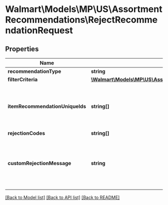 # Walmart\Models\MP\US\AssortmentRecommendations\RejectRecommendationRequest

## Properties

Name | Type | Description | Notes
------------ | ------------- | ------------- | -------------
**recommendationType** | **string** | | Attribute | Description | Data Type | | --- | ----------- | ------- | | ITEM | To reject list of recommended items | string | |
**filterCriteria** | [**\Walmart\Models\MP\US\AssortmentRecommendations\RecommendationRequestFilter**](RecommendationRequestFilter.md) |  | [optional]
**itemRecommendationUniqueIds** | **string[]** | List of item recommendation unique ids to reject.  The size of the list should not exceed 100.  You cannot add filter criteria along with the itemRecommendationUniqueIds list | [optional]
**rejectionCodes** | **string[]** | List of rejection codes   | Attribute | Description | Data Type | | --- | ----------- | ------- | | NOT_SELLING_THESE_ITEMS | As a seller, I don’t intend to sell these items on Walmart  | string | | NOT_SELLING_THESE_BRANDS | As a seller, I don’t intend to sell these brands on Walmart  | string | | NOT_SELLING_THESE_CATEGORIES | As a seller, I don’t intend to sell these categories on Walmart  | string | | LIMITED_TO_OTHER_MARKETPLACE | As a seller, I intend to sell the rejected items only on other marketplaces  | string | | ALREADY_SELLING_ON_WALMART | I am already selling these items on Walmart  | string | | OTHER_REASON | Other reason for rejecting the items. customRejectionMessage is mandatory to pass if rejectionCode is OTHER_REASON.  | string | |
**customRejectionMessage** | **string** | Custom rejection message if the rejection code is OTHER_REASON. This is required only when the rejectionCodes has OTHER_REASON in the list. Maximum length of the message is 500 | [optional]


[[Back to Model list]](./) [[Back to API list]](../../../../../README.md#supported-apis) [[Back to README]](../../../../../README.md)
